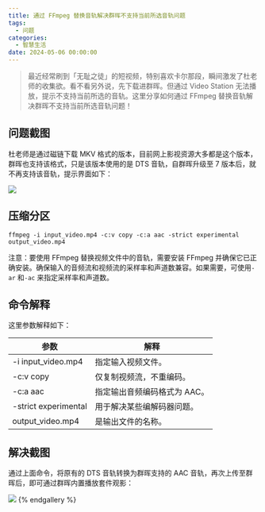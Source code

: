 ```yaml
---
title: 通过 FFmpeg 替换音轨解决群晖不支持当前所选音轨问题
tags:
  - 问题
categories:
  - 智慧生活
date: 2024-05-06 00:00:00
---
```


> 最近经常刷到「无耻之徒」的短视频，特别喜欢卡尔那段，瞬间激发了杜老师的收集欲。看不看另外说，先下载进群晖。但通过 Video Station 无法播放，提示不支持当前所选的音轨。这里分享如何通过 FFmpeg 替换音轨解决群晖不支持当前所选音轨问题！

<!-- more -->

## 问题截图

杜老师是通过磁链下载 MKV 格式的版本，目前网上影视资源大多都是这个版本，群晖也支持该格式，只是该版本使用的是 DTS 音轨，自群晖升级至 7 版本后，就不再支持该音轨，提示界面如下：

![](https://cdn.dusays.com/2024/05/704-1.jpg)

## 压缩分区

```
ffmpeg -i input_video.mp4 -c:v copy -c:a aac -strict experimental output_video.mp4
```

注意：要使用 FFmpeg 替换视频文件中的音轨，需要安装 FFmpeg 并确保它已正确安装。确保输入的音频流和视频流的采样率和声道数兼容。如果需要，可使用`-ar` 和`-ac` 来指定采样率和声道数。

## 命令解释

这里参数解释如下：

| 参数 | 解释 |
| - | - |
| -i input_video.mp4 | 指定输入视频文件。 |
| -c:v copy | 仅复制视频流，不重编码。 |
| -c:a aac | 指定输出音频编码格式为 AAC。 |
| -strict experimental | 用于解决某些编解码器问题。 |
| output_video.mp4 | 是输出文件的名称。 |

## 解决截图

通过上面命令，将原有的 DTS 音轨转换为群晖支持的 AAC 音轨，再次上传至群晖后，即可通过群晖内置播放套件观影：

![](https://cdn.dusays.com/2024/05/704-2.jpg)
{% endgallery %}
